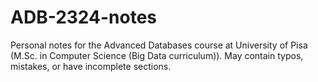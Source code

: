 # ADB-2324-notes

Personal notes for the Advanced Databases course at University of Pisa (M.Sc. in Computer Science (Big Data curriculum)). May contain typos, mistakes, or have incomplete sections.
